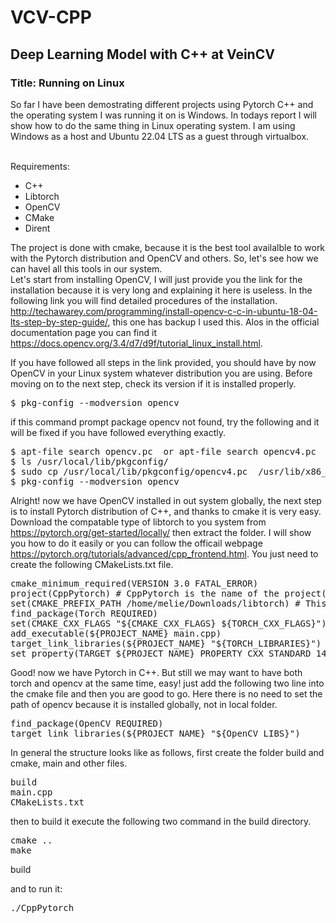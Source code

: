 # VCV-CPP
<h2>Deep Learning Model with C++ at VeinCV</h2>
<h3>Title: Running on Linux </h3>
So far I have been demostrating different projects using Pytorch C++ and the operating system I was running it on is Windows. In todays report I will show how to do the same thing in Linux operating system. I am using Windows as a host and Ubuntu 22.04 LTS as a guest through virtualbox.

<br>Requirements:</br> 
* C++
* Libtorch
* OpenCV 
* CMake
* Dirent 

The project is done with cmake, because it is the best tool availalble to work with the Pytorch distribution and OpenCV and others.
So, let's see how we can havel all this tools in our system. \
Let's start from installing OpenCV, I will just provide you the link for the installation because it is very long and explaining it here is useless. In the following link you will find detailed procedures of the installation. http://techawarey.com/programming/install-opencv-c-c-in-ubuntu-18-04-lts-step-by-step-guide/, this one has backup I used this. Alos in the official documentation page you can find it https://docs.opencv.org/3.4/d7/d9f/tutorial_linux_install.html.

If you have followed all steps in the link provided, you should have by now OpenCV in your Linux system whatever distribution you are using. Before moving on to the next step, check its version if it is installed properly. 
<pre>$ pkg-config --modversion opencv</pre>
if this command prompt package opencv not found, try the following and it will be fixed if you have followed everything exactly.
<pre>
$ apt-file search opencv.pc  or apt-file search opencv4.pc
$ ls /usr/local/lib/pkgconfig/
$ sudo cp /usr/local/lib/pkgconfig/opencv4.pc  /usr/lib/x86_64-linux-gnu/pkgconfig/opencv.pc
$ pkg-config --modversion opencv
</pre>
Alright! now we have OpenCV installed in out system globally, the next step is to install Pytorch distribution of C++, and thanks to cmake it is very easy. Download the compatable type of libtorch to you system from https://pytorch.org/get-started/locally/ then extract the folder. I will show you how to do it easily or you can follow the officail webpage https://pytorch.org/tutorials/advanced/cpp_frontend.html. You just need to create the following CMakeLists.txt file.
<pre>
cmake_minimum_required(VERSION 3.0 FATAL_ERROR)
project(CppPytorch) # CppPytorch is the name of the project(you can change it as you want)
set(CMAKE_PREFIX_PATH /home/melie/Downloads/libtorch) # This is the path of the libtorch you just downloaded  
find_package(Torch REQUIRED)
set(CMAKE_CXX_FLAGS "${CMAKE_CXX_FLAGS} ${TORCH_CXX_FLAGS}")
add_executable(${PROJECT_NAME} main.cpp)
target_link_libraries(${PROJECT_NAME} "${TORCH_LIBRARIES}")
set_property(TARGET ${PROJECT_NAME} PROPERTY CXX_STANDARD 14)
</pre>
Good! now we have Pytorch in C++. But still we may want to have both torch and opencv at the same time, easy! just add the following two line into the cmake file and then you are good to go. Here there is no need to set the path of opencv because it is installed globally, not in local folder.
<pre>
find_package(OpenCV REQUIRED)
target_link_libraries(${PROJECT_NAME} "${OpenCV_LIBS}")
</pre>
In general the structure looks like as follows, first create the folder build and cmake, main and other files.
<pre>
build 
main.cpp
CMakeLists.txt
</pre>
then to build it execute the following two command in the build directory.
<pre>
cmake ..
make
</pre>build
and to run it: 
<pre>
./CppPytorch
</pre>

